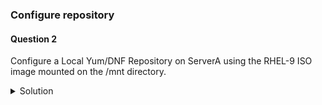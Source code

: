 ### Configure repository

#### Question 2

Configure a Local Yum/DNF Repository on ServerA using the RHEL-9 ISO image mounted on the /mnt directory.

<details><summary>Solution</summary>


1. Mount the RHEL-9 ISO image:

Mount the RHEL-9.iso file to the /mnt directory as a loop device:
```
# mount -o loop RHEL-9.iso /mnt
```
Explanation:
    -o loop: specifies mounting the ISO as a loopback device.
    A loop device treats the ISO like a physical disk.
    Ensure you have the RHEL-9.iso file before proceeding.

2. Optionally make the mount persistent (skip if not needed):
Append the mount command to /etc/fstab to automatically mount the ISO at boot:
```
# echo "/path/to/RHEL-9.iso /mnt iso9660 loop 0 0" >> /etc/fstab
```

  Replace /path/to/RHEL-9.iso with the actual location of the ISO file.

  <details><summary>Notes</summary>
    If you use "iso9660 defaults," the system will apply its default options for mounting ISO9660.
    If you use "iso9660 loop," it explicitly specifies the use of the loopback device for mounting the ISO image.
    Both approaches are valid, but the "iso9660 loop" option is often explicitly used when dealing with ISO files to make it clear that a loopback device is involved in the mounting process.
  </details>

3. Create the local repository file:

Copy the '/mnt/media.repo' file to '/etc/yum.repos.d/rhel9.repo' or create a new '/etc/yum.repos.d/rhel9.repo' file:
```
# cp /mnt/media.repo /etc/yum.repos.d/rhel9.repo
```
This file defines the repository location and settings.

4. Set file permissions:

Set permissions for /etc/yum.repos.d/rhel9.repo to allow reading by all:
```
# chmod 644 /etc/yum.repos.d/rhel9.repo
```
5. Edit the repository file:

Open '/etc/yum.repos.d/rhel9.repo' in a text editor (e.g., vim).

Replace the existing content with the following:

    [InstallMedia-BaseOS]
    name=RHEL 9 - BaseOSmetadata_
    expire=-1
    gpgcheck=0
    enabled=1
    baseurl=file:///mnt/BaseOS/ 
     
    [InstallMedia-AppStream]
    name=RHEL 9 - AppStreammetadata_
    expire=-1
    gpgcheck=0
    enabled=1
    baseurl=file:///mnt/AppStream/

Explanation:
    The file defines two repositories: BaseOS and AppStream.
    metadata_expire=-1 disables metadata expiration checks.
    gpgcheck=0 skips GPG key verification (can be enabled later).
    enabled=1 activates the repository.
    baseurl points to the repository base directories within the mounted ISO.

6. Save and quit the editor.

7. Clean system caches (optional):
Clear the Yum/DNF and subscription-manager cache:
```
# dnf clean all
# subscription-manager clean
```

Note: You might see a "This system is not registered" message. To avoid it, edit /etc/yum/pluginconf.d/subscription-manager.conf and set enabled=0.

8. Verify the repository setup:

List available repositories:
```
# dnf repolist
```

<details>